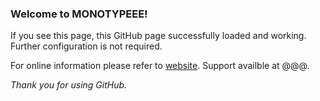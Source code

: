 ### Welcome to MONOTYPEEE!

If you see this page, this GitHub page successfully loaded and working. Further configuration is not required.

For online information please refer to [website](https://mntp.kr). Support availble at @@@.

_Thank you for using GitHub._


